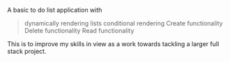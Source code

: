 A basic to do list application with 
> dynamically rendering lists
> conditional rendering
> Create functionality
> Delete functionality 
> Read functionality 

This is to improve my skills in view as a work towards tackling a larger full stack project.
